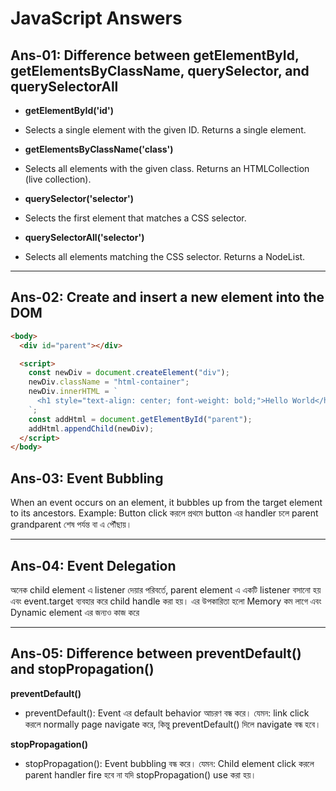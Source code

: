 # JavaScript Answers

## Ans-01: Difference between getElementById, getElementsByClassName, querySelector, and querySelectorAll

- **getElementById('id')**
 - Selects a single element with the given ID. Returns a single element.

- **getElementsByClassName('class')**
 - Selects all elements with the given class. Returns an HTMLCollection (live collection).


- **querySelector('selector')**
 -  Selects the first element that matches a CSS selector.

- **querySelectorAll('selector')**
- Selects all elements matching the CSS selector. Returns a NodeList.

---

## Ans-02: Create and insert a new element into the DOM

```html
<body>
  <div id="parent"></div>

  <script>
    const newDiv = document.createElement("div");
    newDiv.className = "html-container";
    newDiv.innerHTML = `
      <h1 style="text-align: center; font-weight: bold;">Hello World</h1>
    `;
    const addHtml = document.getElementById("parent");
    addHtml.appendChild(newDiv);
  </script>
</body>

```


## Ans-03: Event Bubbling
When an event occurs on an element, it bubbles up from the target element to its ancestors. Example: Button click করলে প্রথমে button এর handler চলে parent grandparent শেষ পর্যন্ত <body> বা <html> এ পৌঁছায়।

---

## Ans-04: Event Delegation

অনেক child element এ listener দেয়ার পরিবর্তে, parent element এ একটি listener বসানো হয় এবং event.target ব্যবহার করে child handle করা হয়। এর উপকারিতা হলো Memory কম লাগে এবং Dynamic element এর জন্যও কাজ করে


---

## Ans-05: Difference between preventDefault() and stopPropagation()

**preventDefault()**
 -  preventDefault(): Event এর default behavior আচরণ বন্ধ করে। যেমন: link click করলে normally page navigate করে, কিন্তু preventDefault() দিলে navigate বন্ধ হবে।


**stopPropagation()**
  -  stopPropagation(): Event bubbling বন্ধ করে। যেমন: Child element click করলে parent handler fire হবে না যদি stopPropagation() use করা হয়।

